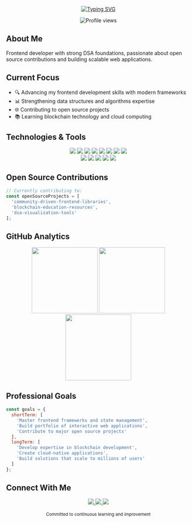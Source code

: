 <!-- Typing animation intro -->
<p align="center">
  <a href="https://git.io/typing-svg"><img src="https://readme-typing-svg.demolab.com?font=JetBrains+Mono&weight=600&size=28&duration=3000&pause=1000&color=61DAFB&center=true&vCenter=true&random=false&width=600&height=100&lines=Sourojit+Banerjee;Frontend+Developer+%26+Open+Source+Contributor" alt="Typing SVG" /></a>
</p>

<div align="center">
  
  ![Profile views](https://komarev.com/ghpvc/?username=sourojit-banerjee&style=flat-square&color=61DAFB)
  
</div>

## About Me

Frontend developer with strong DSA foundations, passionate about open source contributions and building scalable web applications.

## Current Focus

- 🔍 Advancing my frontend development skills with modern frameworks
- 📊 Strengthening data structures and algorithms expertise
- 🌐 Contributing to open source projects
- 📚 Learning blockchain technology and cloud computing

## Technologies & Tools

<div align="center">
  <img src="https://img.shields.io/badge/-JavaScript-F7DF1E?style=flat-square&logo=javascript&logoColor=black" />
  <img src="https://img.shields.io/badge/-TypeScript-3178C6?style=flat-square&logo=typescript&logoColor=white" />
  <img src="https://img.shields.io/badge/-React-61DAFB?style=flat-square&logo=react&logoColor=black" />
  <img src="https://img.shields.io/badge/-Next.js-000000?style=flat-square&logo=next.js&logoColor=white" />
  <img src="https://img.shields.io/badge/-TailwindCSS-38B2AC?style=flat-square&logo=tailwind-css&logoColor=white" />
  <img src="https://img.shields.io/badge/-Python-3776AB?style=flat-square&logo=python&logoColor=white" />
  <img src="https://img.shields.io/badge/-C++-00599C?style=flat-square&logo=c%2B%2B&logoColor=white" />
  <img src="https://img.shields.io/badge/-Git-F05032?style=flat-square&logo=git&logoColor=white" />
</div>

<div align="center">
  <img src="https://img.shields.io/badge/-Ethereum-3C3C3D?style=flat-square&logo=ethereum&logoColor=white" />
  <img src="https://img.shields.io/badge/-AWS-232F3E?style=flat-square&logo=amazon-aws&logoColor=white" />
  <img src="https://img.shields.io/badge/-Docker-2496ED?style=flat-square&logo=docker&logoColor=white" />
  <img src="https://img.shields.io/badge/-GitHub_Actions-2088FF?style=flat-square&logo=github-actions&logoColor=white" />
  <img src="https://img.shields.io/badge/-Figma-F24E1E?style=flat-square&logo=figma&logoColor=white" />
</div>

## Open Source Contributions

```typescript
// Currently contributing to:
const openSourceProjects = [
  'community-driven-frontend-libraries',
  'blockchain-education-resources',
  'dsa-visualization-tools'
];
```

## GitHub Analytics

<div align="center">
  <img height="180em" src="https://github-readme-stats.vercel.app/api?username=sourojit-banerjee&show_icons=true&theme=react&hide_border=true&include_all_commits=true&count_private=true" />
  
  <img height="180em" src="https://github-readme-stats.vercel.app/api/top-langs/?username=sourojit-banerjee&layout=compact&langs_count=8&theme=react&hide_border=true" />
</div>

<div align="center">
  <img height="180em" src="https://github-readme-streak-stats.herokuapp.com/?user=sourojit-banerjee&theme=react&hide_border=true" />
</div>

## Professional Goals

```javascript
const goals = {
  shortTerm: [
    'Master frontend frameworks and state management',
    'Build portfolio of interactive web applications',
    'Contribute to major open source projects'
  ],
  longTerm: [
    'Develop expertise in blockchain development',
    'Create cloud-native applications',
    'Build solutions that scale to millions of users'
  ]
};
```

## Connect With Me

<div align="center">
  <a href="mailto:contact@sourojit.dev">
    <img src="https://img.shields.io/badge/-Email-0A0A0A?style=for-the-badge&logo=gmail&logoColor=white" />
  </a>
  <a href="https://www.linkedin.com/in/sourojit-banerjee">
    <img src="https://img.shields.io/badge/-LinkedIn-0A0A0A?style=for-the-badge&logo=linkedin&logoColor=0077B5" />
  </a>
  <a href="https://twitter.com/sourojitban">
    <img src="https://img.shields.io/badge/-Twitter-0A0A0A?style=for-the-badge&logo=twitter&logoColor=1DA1F2" />
  </a>
</div>

<br />

<div align="center">
  <sub>Committed to continuous learning and improvement</sub>
</div>
